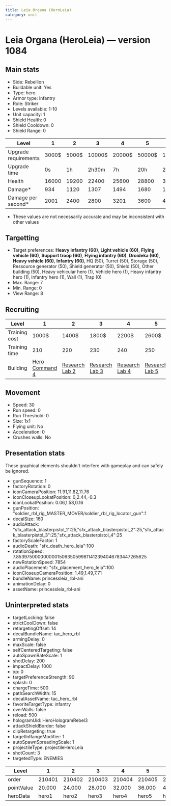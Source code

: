 ```yaml
---
title: Leia Organa (HeroLeia)
category: unit
---
```


# Leia Organa (HeroLeia) — version 1084

## Main stats

  * Side: Rebellion
  * Buildable unit: Yes
  * Type: hero
  * Armor type: infantry
  * Role: Striker
  * Levels available: 1-10
  * Unit capacity: 1
  * Shield Health: 0
  * Shield Cooldown: 0
  * Shield Range: 0

|Level               |1    |2    |3     |4     |5     |6      |7      |8      |9       |10      |
|--------------------|-----|-----|------|------|------|-------|-------|-------|--------|--------|
|Upgrade requirements|3000$|5000$|10000$|20000$|50000$|135000$|225000$|450000$|1500000$|2500000$|
|Upgrade time        |0s   |1h   |2h30m |7h    |20h   |2d12h  |4d     |6d     |1w1d    |1w5d    |
|Health              |16000|19200|22400 |25600 |28800 |32000  |35200  |38400  |41600   |48000   |
|Damage*             |934  |1120 |1307  |1494  |1680  |1867   |2054   |2240   |2427    |2800    |
|Damage per second*  |2001 |2400 |2800  |3201  |3600  |4000   |4401   |4800   |5200    |6000    |

* These values are not necessarily accurate and may be inconsistent with other values

## Targetting

  * Target preferences: **Heavy infantry (60)**, **Light vehicle (60)**, **Flying vehicle (60)**, **Support troop (60)**, **Flying infantry (60)**, **Droideka (60)**, **Heavy vehicle (60)**, **Infantry (60)**, HQ (50), Turret (50), Storage (50), Ressource generator (50), Shield generator (50), Shield (50), Other building (50), Heavy vehicular hero (1), Vehicle hero (1), Heavy infantry hero (1), Infantry hero (1), Wall (1), Trap (0)
  * Max. Range: 7
  * Min. Range: 0
  * View Range: 8

## Recruiting

|Level        |1                                          |2                                     |3                                     |4                                     |5                                     |6                                     |7                                     |8                                     |9                                     |10                                     |
|-------------|-------------------------------------------|--------------------------------------|--------------------------------------|--------------------------------------|--------------------------------------|--------------------------------------|--------------------------------------|--------------------------------------|--------------------------------------|---------------------------------------|
|Training cost|1000$                                      |1400$                                 |1800$                                 |2200$                                 |2600$                                 |3000$                                 |3400$                                 |4000$                                 |4200$                                 |4600$                                  |
|Training time|210                                        |220                                   |230                                   |240                                   |250                                   |260                                   |270                                   |560                                   |580                                   |600                                    |
|Building     |[Hero Command 4](rebelTacticalCommand.html)|[Research Lab 2](rebelOffenseLab.html)|[Research Lab 3](rebelOffenseLab.html)|[Research Lab 4](rebelOffenseLab.html)|[Research Lab 5](rebelOffenseLab.html)|[Research Lab 6](rebelOffenseLab.html)|[Research Lab 7](rebelOffenseLab.html)|[Research Lab 8](rebelOffenseLab.html)|[Research Lab 9](rebelOffenseLab.html)|[Research Lab 10](rebelOffenseLab.html)|

## Movement

  * Speed: 30
  * Run speed: 0
  * Run Threshold: 0
  * Size: 1x1
  * Flying unit: No
  * Acceleration: 0
  * Crushes walls: No

## Presentation stats

These graphical elements shouldn't interfere with gameplay and can safely be ignored.

  * gunSequence: 1
  * factoryRotation: 0
  * iconCameraPosition: 11.91,11.82,11.76
  * iconCloseupLookatPosition: 0,2.44,-0.3
  * iconLookatPosition: 0.06,1.58,0.16
  * gunPosition: "soldier_rbl_rig_MASTER_MOVER/soldier_rbl_rig_locator_gun":1
  * decalSize: 160
  * audioAttack: "sfx_attack_blasterpistol_1":25,"sfx_attack_blasterpistol_2":25,"sfx_attack_blasterpistol_3":25,"sfx_attack_blasterpistol_4":25
  * factoryScaleFactor: 1
  * audioDeath: "sfx_death_hero_leia":100
  * rotationSpeed: 7.8539750000000001506350599811412394046783447265625
  * newRotationSpeed: 7854
  * audioPlacement: "sfx_placement_hero_leia":100
  * iconCloseupCameraPosition: 1.49,1.49,7.71
  * bundleName: princessleia_rbl-ani
  * animationDelay: 0
  * assetName: princessleia_rbl-ani

## Uninterpreted stats

  * targetLocking: false
  * strictCoolDown: false
  * retargetingOffset: 14
  * decalBundleName: tac_hero_rbl
  * armingDelay: 0
  * maxScale: false
  * selfCenteredTargeting: false
  * autoSpawnRateScale: 1
  * shotDelay: 200
  * impactDelay: 1000
  * xp: 0
  * targetPreferenceStrength: 90
  * splash: 0
  * chargeTime: 500
  * pathSearchWidth: 15
  * decalAssetName: tac_hero_rbl
  * favoriteTargetType: infantry
  * overWalls: false
  * reload: 500
  * hologramUid: HeroHologramRebel3
  * attackShieldBorder: false
  * clipRetargeting: true
  * targetInRangeModifier: 1
  * autoSpawnSpreadingScale: 1
  * projectileType: projectileHeroLeia
  * shotCount: 3
  * targetedType: ENEMIES

|Level     |1     |2     |3     |4     |5     |6     |7     |8     |9     |10    |
|----------|------|------|------|------|------|------|------|------|------|------|
|order     |210401|210402|210403|210404|210405|210406|210407|210408|210409|210410|
|pointValue|20.000|24.000|28.000|32.000|36.000|40.000|44.000|48.000|52.000|60.000|
|heroData  |hero1 |hero2 |hero3 |hero4 |hero5 |hero6 |hero7 |hero8 |hero9 |hero10|

